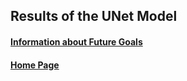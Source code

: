 ## Results of the UNet Model

#### [Information about Future Goals](future.md)

#### [Home Page](README.md)